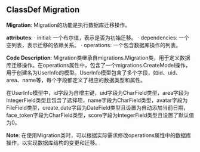 ## ClassDef Migration
**Migration**: Migration的功能是执行数据库迁移操作。

**attributes**:
· initial: 一个布尔值，表示是否为初始迁移。
· dependencies: 一个空列表，表示迁移的依赖关系。
· operations: 一个包含数据库操作的列表。

**Code Description**:
Migration类继承自migrations.Migration类，用于定义数据库迁移操作。在operations属性中，包含了一个migrations.CreateModel操作，用于创建名为UserInfo的模型。UserInfo模型包含了多个字段，如id、uid、area、name等，每个字段都定义了相应的数据类型和属性。

在UserInfo模型中，id字段为自增主键，uid字段为CharField类型，area字段为IntegerField类型且包含了选择项，name字段为CharField类型，avatar字段为FileField类型，create_date字段为DateField类型且设置为自动添加当前日期，face_token字段为CharField类型，score字段为IntegerField类型且设置了默认值为0。

**Note**: 在使用Migration类时，可以根据实际需求修改operations属性中的数据库操作，以实现数据库结构的变更和迁移。
